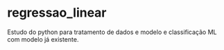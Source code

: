 # regressao_linear
Estudo do python para tratamento de dados e modelo e classificação ML com modelo já existente.
